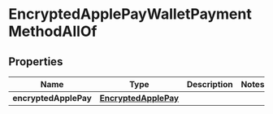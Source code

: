 

# EncryptedApplePayWalletPaymentMethodAllOf

## Properties

Name | Type | Description | Notes
------------ | ------------- | ------------- | -------------
**encryptedApplePay** | [**EncryptedApplePay**](EncryptedApplePay.md) |  | 



